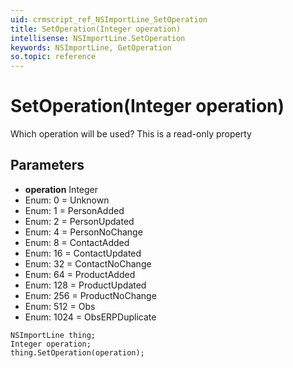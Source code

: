 ```yaml
---
uid: crmscript_ref_NSImportLine_SetOperation
title: SetOperation(Integer operation)
intellisense: NSImportLine.SetOperation
keywords: NSImportLine, GetOperation
so.topic: reference
---
```


# SetOperation(Integer operation)

Which operation will be used? This is a read-only property

## Parameters

* **operation** Integer
* Enum: 0 = Unknown
* Enum: 1 = PersonAdded
* Enum: 2 = PersonUpdated
* Enum: 4 = PersonNoChange
* Enum: 8 = ContactAdded
* Enum: 16 = ContactUpdated
* Enum: 32 = ContactNoChange
* Enum: 64 = ProductAdded
* Enum: 128 = ProductUpdated
* Enum: 256 = ProductNoChange
* Enum: 512 = Obs
* Enum: 1024 = ObsERPDuplicate

```crmscript
NSImportLine thing;
Integer operation;
thing.SetOperation(operation);
```

